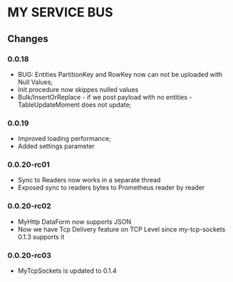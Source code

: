 # MY SERVICE BUS

## Changes
### 0.0.18
* BUG: Entities PartitionKey and RowKey now can not be uploaded with Null Values;
* Init procedure now skippes nulled values
* Bulk/InsertOrReplace - if we post payload with no entities -  TableUpdateMoment does not update;


### 0.0.19
* Improved loading performance;
* Added   settings parameter

### 0.0.20-rc01
* Sync to Readers now works in a separate thread
* Exposed sync to readers bytes to Prometheus reader by reader

### 0.0.20-rc02
* MyHttp DataForm now supports JSON
* Now we have Tcp Delivery feature on TCP Level since my-tcp-sockets 0.1.3 supports it

### 0.0.20-rc03
* MyTcpSockets is updated to 0.1.4